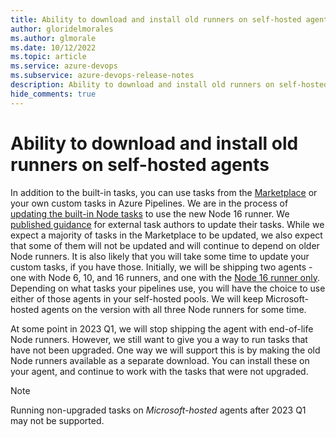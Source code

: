 ```yaml
---
title: Ability to download and install old runners on self-hosted agents
author: gloridelmorales
ms.author: glmorale
ms.date: 10/12/2022
ms.topic: article
ms.service: azure-devops
ms.subservice: azure-devops-release-notes
description: Ability to download and install old runners on self-hosted agents
hide_comments: true
---
```

# Ability to download and install old runners on self-hosted agents

In addition to the built-in tasks, you can use tasks from the [Marketplace](https://marketplace.visualstudio.com/search?target=AzureDevOps&category=Azure%20Pipelines&sortBy=Installs) or your own custom tasks in Azure Pipelines. We are in the process of [updating the built-in Node tasks](../2022/in-the-box-tasks-on-16.md) to use the new Node 16 runner. We [published guidance](https://github.com/microsoft/azure-pipelines-tasks/blob/master/docs/migrateNode16.md) for external task authors to update their tasks. While we expect a majority of tasks in the Marketplace to be updated, we also expect that some of them will not be updated and will continue to depend on older Node runners. It is also likely that you will take some time to update your custom tasks, if you have those. Initially, we will be shipping two agents - one with Node 6, 10, and 16 runners, and one with the [Node 16 runner only](../2022/node-16-agent.md). Depending on what tasks your pipelines use, you will have the choice to use either of those agents in your self-hosted pools. We will keep  Microsoft-hosted agents on the version with all three Node runners for some time.

At some point in 2023 Q1, we will stop shipping the agent with end-of-life Node runners. However, we still want to give you a way to run tasks that have not been upgraded. One way we will support this is by making the old Node runners available as a separate download. You can install these on your agent, and continue to work with the tasks that were not upgraded. 

> [!NOTE]
> Running non-upgraded tasks on *Microsoft-hosted* agents after 2023 Q1 may not be supported.